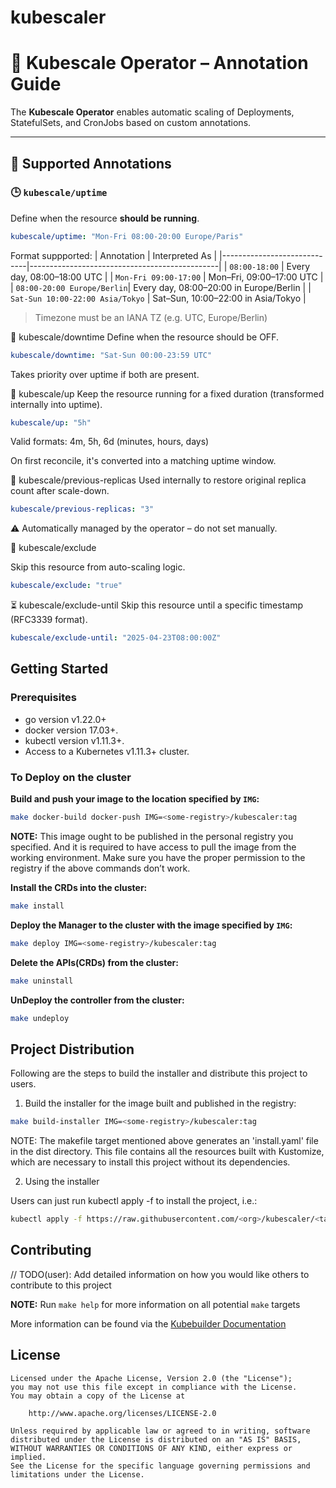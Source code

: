 # kubescaler
# 🧭 Kubescale Operator – Annotation Guide

The **Kubescale Operator** enables automatic scaling of Deployments, StatefulSets, and CronJobs based on custom annotations.

---

## 🔧 Supported Annotations

### 🕒 `kubescale/uptime`
Define when the resource **should be running**.

```yaml
kubescale/uptime: "Mon-Fri 08:00-20:00 Europe/Paris"
```
Format suppported:
| Annotation                  | Interpreted As                                |
|-----------------------------|-----------------------------------------------|
| `08:00-18:00`              | Every day, 08:00–18:00 UTC                    |
| `Mon-Fri 09:00-17:00`      | Mon–Fri, 09:00–17:00 UTC                      |
| `08:00-20:00 Europe/Berlin`| Every day, 08:00–20:00 in Europe/Berlin       |
| `Sat-Sun 10:00-22:00 Asia/Tokyo` | Sat–Sun, 10:00–22:00 in Asia/Tokyo       |


> Timezone must be an IANA TZ (e.g. UTC, Europe/Berlin)

🌙 kubescale/downtime
Define when the resource should be OFF.

```yaml
kubescale/downtime: "Sat-Sun 00:00-23:59 UTC"
```

Takes priority over uptime if both are present.

🚀 kubescale/up
Keep the resource running for a fixed duration
(transformed internally into uptime).

```yaml
kubescale/up: "5h"
```
Valid formats: 4m, 5h, 6d
(minutes, hours, days)

On first reconcile, it's converted into a matching uptime window.

🧠 kubescale/previous-replicas
Used internally to restore original replica count after scale-down.

```yaml
kubescale/previous-replicas: "3"
```

⚠️ Automatically managed by the operator – do not set manually.

🚫 kubescale/exclude

Skip this resource from auto-scaling logic.

```yaml
kubescale/exclude: "true"
```

⏳ kubescale/exclude-until
Skip this resource until a specific timestamp (RFC3339 format).

```yaml
kubescale/exclude-until: "2025-04-23T08:00:00Z"
```

## Getting Started

### Prerequisites
- go version v1.22.0+
- docker version 17.03+.
- kubectl version v1.11.3+.
- Access to a Kubernetes v1.11.3+ cluster.

### To Deploy on the cluster
**Build and push your image to the location specified by `IMG`:**

```sh
make docker-build docker-push IMG=<some-registry>/kubescaler:tag
```

**NOTE:** This image ought to be published in the personal registry you specified.
And it is required to have access to pull the image from the working environment.
Make sure you have the proper permission to the registry if the above commands don’t work.

**Install the CRDs into the cluster:**

```sh
make install
```

**Deploy the Manager to the cluster with the image specified by `IMG`:**

```sh
make deploy IMG=<some-registry>/kubescaler:tag
```


**Delete the APIs(CRDs) from the cluster:**

```sh
make uninstall
```

**UnDeploy the controller from the cluster:**

```sh
make undeploy
```

## Project Distribution

Following are the steps to build the installer and distribute this project to users.

1. Build the installer for the image built and published in the registry:

```sh
make build-installer IMG=<some-registry>/kubescaler:tag
```

NOTE: The makefile target mentioned above generates an 'install.yaml'
file in the dist directory. This file contains all the resources built
with Kustomize, which are necessary to install this project without
its dependencies.

2. Using the installer

Users can just run kubectl apply -f <URL for YAML BUNDLE> to install the project, i.e.:

```sh
kubectl apply -f https://raw.githubusercontent.com/<org>/kubescaler/<tag or branch>/dist/install.yaml
```

## Contributing
// TODO(user): Add detailed information on how you would like others to contribute to this project

**NOTE:** Run `make help` for more information on all potential `make` targets

More information can be found via the [Kubebuilder Documentation](https://book.kubebuilder.io/introduction.html)

## License
```
Licensed under the Apache License, Version 2.0 (the "License");
you may not use this file except in compliance with the License.
You may obtain a copy of the License at

    http://www.apache.org/licenses/LICENSE-2.0

Unless required by applicable law or agreed to in writing, software
distributed under the License is distributed on an "AS IS" BASIS,
WITHOUT WARRANTIES OR CONDITIONS OF ANY KIND, either express or implied.
See the License for the specific language governing permissions and
limitations under the License.

